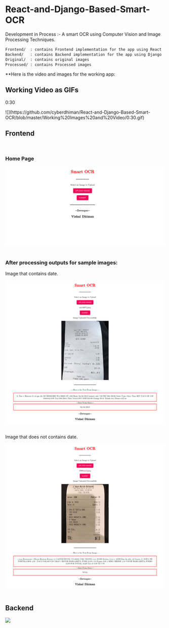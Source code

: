 # React-and-Django-Based-Smart-OCR
Development in Process :- A smart OCR using Computer Vision and Image Processing Techniques.  


    
    Frontend/  : contains Frontend implementation for the app using React
    Backend/   : contains Backend implementation for the app using Django
    Original/  : contains original images
    Processed/ : contains Processed images



**Here is the video and images for the working app:

<h2>Working Video as GIFs</h2>
<p>0:30</p>
 ![](https://github.com/cyberdhiman/React-and-Django-Based-Smart-OCR/blob/master/Working%20Images%20and%20Video/0:30.gif)

<h2>Frontend</h2>
<br>
<h3>Home Page</h3>
<img  src="https://github.com/cyberdhiman/React-and-Django-Based-Smart-OCR/blob/master/Working%20Images%20and%20Video/Main_App.png"/>
</br>

<br>
<h3>After processing outputs for sample images:</h3>
<p>Image that contains date.</p>
<img  src="https://github.com/cyberdhiman/React-and-Django-Based-Smart-OCR/blob/master/Working%20Images%20and%20Video/Date_in_image.png"/>
</br>
<br>
<p>Image that does not contains date.</p>
<img  src="https://github.com/cyberdhiman/React-and-Django-Based-Smart-OCR/blob/master/Working%20Images%20and%20Video/Date_Not_in_image.png"/>
</br>


<br>
<h2>Backend</h2>
<img height="500" src="https://github.com/cyberdhiman/React-and-Django-Based-Smart-OCR/blob/master/Screenshot-2019-12-1%20Post%20%E2%80%93%20Django%20REST%20framework.png"/>

</br>
